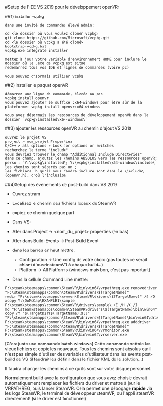 #Setup de l'IDE VS 2019 pour le développement openVR:

##1) installer vcpkg

	dans une invité de commandes élevé admin:

	cd <le dossier où vous voulez cloner vcpkg>
	git clone https://github.com/Microsoft/vcpkg.git
	cd <le dossier où vcpkg a été cloné>
	bootstrap-vcpkg.bat
	vcpkg.exe integrate installer
	
	mettez à jour votre variable d'environnement HOME pour inclure le dossier où le .exe de vcpkg est situé
	redémarrez tous vos IDE et lignes de commandes (voire pc)
	
	vous pouvez d"sormais utiliser vcpkg
	
##2) installer le paquet openVR

	démarrez une ligne de commande, élevée ou pas
	vcpkg install openvr
	vous pouvez ajouter le suffixe :x64-windows pour être sûr de la plateforme: vcpkg install openvr:x64-windows
	
	vous avez désormais les ressources de développement openVR dans le dossier `vcpkg\installed\x64-windows\`
	
##3) ajouter les ressources openVR au chemin d'ajout VS 2019

	ouvrez le projet VS
	project > nom_projet Properties
	C/C++ > all options > Look for options or switches
	recherchez le terme "include"
	vous devriez trouver le champ "Additionnal Include Directories"
	dans ce champ, ajoutez les chemins ABSOLUS vers les ressources openVR:
	perso : `Y:\vcpkg\installed\; Y:\vcpkg\installed\x64-windows\include\`
	les chemins sont séparés pas un ;
	les fichiers .h qu'il nous faudra inclure sont dans le \include\ (openvr.h), d'où l'inclusion
	
##4)Setup des évènements de post-build dans VS 2019

- Ouvrez steam
- Localisez le chemin des fichiers locaux de SteamVR
- copiez ce chemin quelque part

- Dans VS:
- Aller dans Project -> <nom_du_projet> properties (en bas)
- Aller dans Build-Events -> Post-Build Event
- dans les barres en haut mettre:
	- Configuration -> Une config de votre choix (pas toutes ce serait chiant d'ouvrir steamVR à chaque build...)
	- Platform -> All Platforms (windows mais bon, c'est pas important)
- Dans la cellule Command Line mettre:
```
F:\steam\steamapps\common\SteamVR\bin\win64\vrpathreg.exe removedriver "F:\steam\steamapps\common\SteamVR\drivers\$(TargetName)"
rmdir "F:\steam\steamapps\common\SteamVR\drivers\$(TargetName)" /S /Q
xcopy Y:\DoMoCap\EXAMPLE1\sample F:\steam\steamapps\common\SteamVR\drivers\sample\ /E /H /C /I
md "F:\steam\steamapps\common\SteamVR\drivers\$(TargetName)\bin\win64"
copy /Y "$(TargetDir)$(TargetName).dll"  "F:\steam\steamapps\common\SteamVR\drivers\$(TargetName)\bin\win64\driver_$(TargetName).dll"
F:\steam\steamapps\common\SteamVR\bin\win64\vrpathreg.exe adddriver "F:\steam\steamapps\common\SteamVR\drivers\$(TargetName)"
F:\steam\steamapps\common\SteamVR\bin\win64\vrmonitor.exe
F:\steam\steamapps\common\SteamVR\bin\win64\vrserver.exe
```
[C'est juste une commande batch windows]
Cette commande nettoie les vieux fichiers et copie les nouveaux. Tous les chemins sont absolus car il n'est pas simple d'utiliser
des variables d'utilisateur dans les events post-build de VS (il faudrait les définir dans le fichier XML de le solution...)

Il faudra changer les chemins à ce qu'ils sont sur votre disque personnel.

Normalement build avec la configuration que vous avez choisie devrait automatiquement remplacer les fichiers du driver et mettre à
jour le VRPATHREG, puis lancer SteamVR.
Cela permet une débogage **rapide** via les logs SteamVR, le terminal de développeur steamVR, ou l'appli steamVR directement! (si le driver est fonctionnel)
